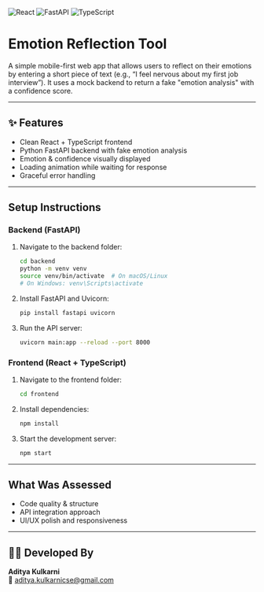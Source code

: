 ![React](https://img.shields.io/badge/frontend-react-blue)
![FastAPI](https://img.shields.io/badge/backend-fastapi-green)
![TypeScript](https://img.shields.io/badge/language-typescript-lightblue)
# Emotion Reflection Tool 

A simple mobile-first web app that allows users to reflect on their emotions by entering a short piece of text (e.g., “I feel nervous about my first job interview”). It uses a mock backend to return a fake "emotion analysis" with a confidence score.

---

## ✨ Features

- Clean React + TypeScript frontend
- Python FastAPI backend with fake emotion analysis
- Emotion & confidence visually displayed
- Loading animation while waiting for response
- Graceful error handling

---

## Setup Instructions

### Backend (FastAPI)

1. Navigate to the backend folder:
   ```bash
   cd backend
   python -m venv venv
   source venv/bin/activate  # On macOS/Linux
   # On Windows: venv\Scripts\activate
   ```

2. Install FastAPI and Uvicorn:
   ```bash
   pip install fastapi uvicorn
   ```

3. Run the API server:
   ```bash
   uvicorn main:app --reload --port 8000
   ```

### Frontend (React + TypeScript)

1. Navigate to the frontend folder:
   ```bash
   cd frontend
   ```

2. Install dependencies:
   ```bash
   npm install
   ```

3. Start the development server:
   ```bash
   npm start
   ```

---

## What Was Assessed

- Code quality & structure
- API integration approach
- UI/UX polish and responsiveness

---

## 👨‍💻 Developed By

**Aditya Kulkarni**  
📧 aditya.kulkarnicse@gmail.com